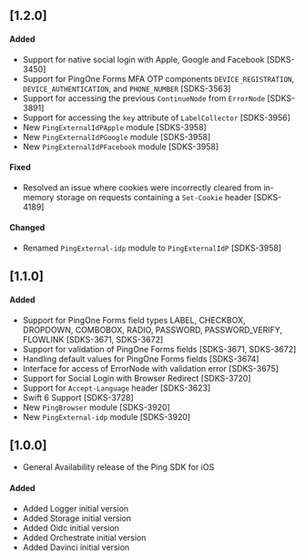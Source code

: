 ## [1.2.0]

#### Added
- Support for native social login with Apple, Google and Facebook [SDKS-3450]
- Support for PingOne Forms MFA OTP components `DEVICE_REGISTRATION`, `DEVICE_AUTHENTICATION`, and `PHONE_NUMBER` [SDKS-3563]
- Support for accessing the previous `ContinueNode` from `ErrorNode` [SDKS-3891]
- Support for accessing the `key` attribute of `LabelCollector` [SDKS-3956]
- New `PingExternalIdPApple` module [SDKS-3958]
- New `PingExternalIdPGoogle` module [SDKS-3958]
- New `PingExternalIdPFacebook` module [SDKS-3958]

#### Fixed
- Resolved an issue where cookies were incorrectly cleared from in-memory storage on requests containing a `Set-Cookie` header [SDKS-4189]

#### Changed
- Renamed `PingExternal-idp` module to `PingExternalIdP` [SDKS-3958]

## [1.1.0]

#### Added
- Support for PingOne Forms field types LABEL, CHECKBOX, DROPDOWN, COMBOBOX, RADIO, PASSWORD, PASSWORD_VERIFY, FLOWLINK [SDKS-3671, SDKS-3672]
- Support for validation of PingOne Forms fields [SDKS-3671, SDKS-3672]
- Handling default values for PingOne Forms fields [SDKS-3674]
- Interface for access of ErrorNode with validation error [SDKS-3675]
- Support for Social Login with Browser Redirect [SDKS-3720]
- Support for `Accept-Language` header [SDKS-3623]
- Swift 6 Support [SDKS-3728]
- New `PingBrowser` module [SDKS-3920]
- New `PingExternal-idp` module [SDKS-3920]

## [1.0.0]
- General Availability release of the Ping SDK for iOS

#### Added
- Added Logger initial version
- Added Storage initial version
- Added Oidc initial version
- Added Orchestrate initial version
- Added Davinci initial version
